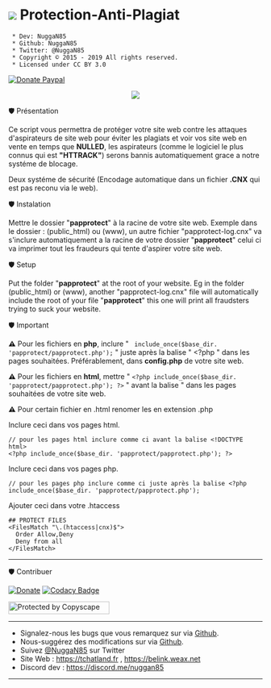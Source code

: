 # <img src ="https://camo.githubusercontent.com/fe2cb3af77c3290cd9437c142662cbd08bbbc027/687474703a2f2f696d6167652e6e6f656c736861636b2e636f6d2f66696368696572732f323031352f35312f313435303130333535302d736865696c642e706e67" /> Protection-Anti-Plagiat

```
 * Dev: NuggaN85
 * Github: NuggaN85
 * Twitter: @NuggaN85
 * Copyright © 2015 - 2019 All rights reserved.
 * Licensed under CC BY 3.0
```
<a href="https://www.paypal.me/LudovicRose" rel="nofollow"><img src="https://camo.githubusercontent.com/93df17879fa8f6a7a09e115cf16e9d728c9ff1f2/68747470733a2f2f696d672e736869656c64732e696f2f62616467652f646f6e6174652d70617970616c2d3030343537632e7376673f6c6f676f3d70617970616c267374796c653d666c61742d737175617265" alt="Donate Paypal" data-canonical-src="https://img.shields.io/badge/donate-paypal-00457c.svg?logo=paypal&amp;style=flat-square" style="max-width:100%;"></a>

<div style="text-align:center"><img src ="https://camo.githubusercontent.com/8311875fd722ba69ded3fb1ffc0e9b60562b6024/687474703a2f2f696d6167652e6e6f656c736861636b2e636f6d2f66696368696572732f323031362f32322f313436343838363332362d70617070726f74656374323031362e6a7067" /></div>

🛡️ Présentation

Ce script vous permettra de protéger votre site web contre les attaques d'aspirateurs de site web pour éviter les plagiats et voir vos site web en vente en temps que <strong>NULLED</strong>, les aspirateurs (comme le logiciel le plus connus qui est <strong>"HTTRACK"</strong>) serons bannis automatiquement grace a notre systéme de blocage.

Deux systéme de sécurité (Encodage automatique dans un fichier <strong>.CNX</strong> qui est pas reconu via le web).

🛡️ Instalation

Mettre le dossier "<strong>papprotect</strong>" à la racine de votre site web. Exemple dans le dossier : (public_html) ou (www), un autre fichier "papprotect-log.cnx" va s'inclure automatiquement a la racine de votre dossier "<strong>papprotect</strong>" celui ci va imprimer tout les fraudeurs qui tente d'aspirer votre site web.

🛡️ Setup

Put the folder "<strong>papprotect</strong>" at the root of your website. Eg in the folder (public_html) or (www), another "papprotect-log.cnx" file will automatically include the root of your file "<strong>papprotect</strong>" this one will print all fraudsters trying to suck your website.

🛡️ Important

<strong>:warning:</strong>
Pour les fichiers en <strong>php</strong>, inclure " ``` include_once($base_dir. 'papprotect/papprotect.php');``` " juste après la balise " <?php " dans les pages souhaitées. Préférablement, dans <strong>config.php</strong> de votre site web.

<strong>:warning:</strong>
Pour les fichiers en <strong>html</strong>, mettre " ``` <?php include_once($base_dir. 'papprotect/papprotect.php'); ?> ``` " avant la balise " <!DOCTYPE html> dans les pages souhaitées de votre site web.

<strong>:warning:</strong>
Pour certain fichier en .html renomer les en extension .php

Inclure ceci dans vos pages html.
```
// pour les pages html inclure comme ci avant la balise <!DOCTYPE html>
<?php include_once($base_dir. 'papprotect/papprotect.php'); ?> 
```

Inclure ceci dans vos pages php.
```
// pour les pages php inclure comme ci juste après la balise <?php
include_once($base_dir. 'papprotect/papprotect.php');
```

Ajouter ceci dans votre .htaccess
```
## PROTECT FILES
<FilesMatch "\.(htaccess|cnx)$">
  Order Allow,Deny
  Deny from all
</FilesMatch>
```

--------------------------------------------------------------------------------------------------------------------------------------

🛡️ Contribuer

[![Donate](https://img.shields.io/badge/paypal-donate-yellow.svg?style=flat)](https://www.paypal.me/LudovicRose) [![Codacy Badge](https://api.codacy.com/project/badge/Grade/3319a02c269049cfa8720f3b7c408046)](https://www.codacy.com/manual/NuggaN85/Protection-Anti-Plagiat?utm_source=github.com&amp;utm_medium=referral&amp;utm_content=NuggaN85/Protection-Anti-Plagiat&amp;utm_campaign=Badge_Grade)

<a target="_blank" href="http://www.copyscape.com/"><img src="http://banners.copyscape.com/img/copyscape-banner-white-200x25.png" width="200" height="25" border="0" alt="Protected by Copyscape" title="Protected by Copyscape Plagiarism Checker - Do not copy content from this page." /></a>

--------------------------------------------------------------------------------------------------------------------------------------

- Signalez-nous les bugs que vous remarquez sur via [Github](https://github.com/NuggaN85/Protection-Anti-Plagiat/issues/1).
- Nous-suggérez des modifications sur via [Github](https://github.com/NuggaN85/Protection-Anti-Plagiat/issues/2).
- Suivez [@NuggaN85](https://twitter.com/NuggaN85) sur Twitter
- Site Web : https://tchatland.fr , https://belink.weax.net
- Discord dev : https://discord.me/nuggan85

--------------------------------------------------------------------------------------------------------------------------------------
